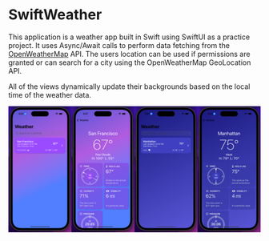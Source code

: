# SwiftWeather

This application is a weather app built in Swift using SwiftUI as a practice project. It uses Async/Await calls to perform data fetching from the [OpenWeatherMap](https://openweathermap.org/api) API. The users location can be used if permissions are granted or can search for a city using the OpenWeatherMap GeoLocation API. 

All of the views dynamically update their backgrounds based on the local time of the weather data.

<img src="https://github.com/ckRobinson/SwiftWeather/blob/master/Documentation/Images/ReadMe_Image.png"/>
